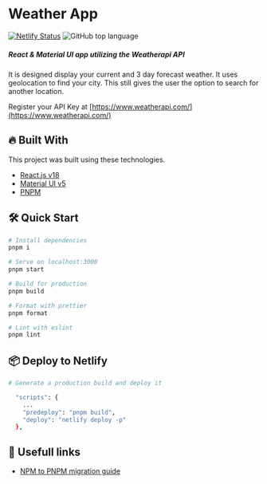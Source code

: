 # Weather App

[![Netlify Status](https://api.netlify.com/api/v1/badges/60489cf1-a118-47ff-bcae-6b6b2b957f2a/deploy-status)](https://app.netlify.com/sites/the-awesome-theobroma-site/deploys)
![GitHub top language](https://img.shields.io/github/languages/top/theobroma/weather-app-latest)

##### React & Material UI app utilizing the Weatherapi API

It is designed display your current and 3 day forecast weather.
It uses geolocation to find your city. This still gives the user the option to search for another location.

Register your API Key at
[https://www.weatherapi.com/](https://www.weatherapi.com/)

## :fire: Built With

This project was built using these technologies.

- [React.js v18](https://reactjs.org/)
- [Material UI v5](https://mui.com/)
- [PNPM](https://pnpm.io/)

## 🛠 Quick Start

```bash
# Install dependencies
pnpm i

# Serve on localhost:3000
pnpm start

# Build for production
pnpm build

# Format with prettier
pnpm format

# Lint with eslint
pnpm lint
```

## :package: Deploy to Netlify

```bash
# Generate a production build and deploy it

  "scripts": {
    ...
    "predeploy": "pnpm build",
    "deploy": "netlify deploy -p"
  },
```

## :link: Usefull links

- [NPM to PNPM migration guide](https://dev.to/andreychernykh/yarn-npm-to-pnpm-migration-guide-2n04)
